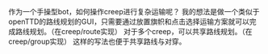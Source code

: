作为一个手操型bot，如何操作creep进行复杂运输呢？
我的想法是做一个类似于openTTD的路线规划的GUI，只需要通过放置旗帜和点击选择运输方案就可以完成路线规划。（在creep/route实现）
对于多个creep，可以共享路线规划。（在creep/group实现）
这样的写法也便于共享路线与对穿。
